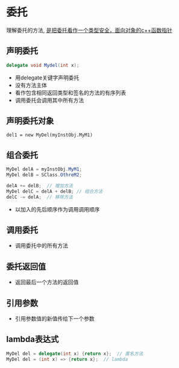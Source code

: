 # 委托

理解委托的方法, [是把委托看作一个类型安全，面向对象的c++函数指针](c++_function_pointer.md)

## 声明委托

```c#
delegate void Mydel(int x);
```

- 用delegate关键字声明委托
- 没有方法主体
- 看作包含相同返回类型和签名的方法的有序列表
- 调用委托会调用其中所有方法

## 声明委托对象

`del1 = new MyDel(myInstObj.MyM1)`

## 组合委托

```c#
MyDel delA = myInstObj.MyM1;
MyDel delB = SClass.OthreM2;

delA += delB;  // 增加方法
MyDel delC = delA + delB; // 组合方法
delC -= delA;  // 移除方法
```

- 以加入的先后顺序作为调用调用顺序

## 调用委托

- 调用委托中的所有方法

## 委托返回值

- 返回最后一个方法的返回值

## 引用参数

- 引用参数值的新值传给下一个参数

## lambda表达式

```c#
MyDel del = delegate(int x) {return x};  // 匿名方法
MyDel del = (int x) => {return x};  // lambda
```
